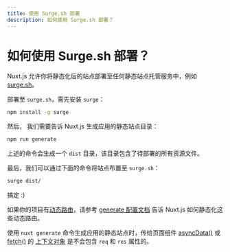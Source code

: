 ```yaml
---
title: 使用 Surge.sh 部署
description: 如何使用 Surge.sh 部署？
---
```


# 如何使用 Surge.sh 部署？

Nuxt.js 允许你将静态化后的站点部署至任何静态站点托管服务中，例如 [surge.sh](https://surge.sh/)。

部署至 `surge.sh`，需先安装 `surge`：

```bash
npm install -g surge
```

然后， 我们需要告诉 Nuxt.js 生成应用的静态站点目录：

```bash
npm run generate
```

上述的命令会生成一个 `dist` 目录，该目录包含了待部署的所有资源文件。

最后，我们可以通过下面的命令将站点布置至 `surge.sh`：

```bash
surge dist/
```

搞定 :)

如果你的项目有[动态路由](/guide/routing#动态路由)，请参考 [generate 配置文档](/api/configuration-generate) 告诉 Nuxt.js 如何静态化这些动态路由。

<div class="Alert">

使用 `nuxt generate` 命令生成应用的静态站点时，传给页面组件 [asyncData()](/guide/async-data#asyncData-方法) 或 [fetch()](/guide/vuex-store#fetch-方法) 的 [上下文对象](/api) 是不会包含 `req` 和 `res` 属性的。

</div>

